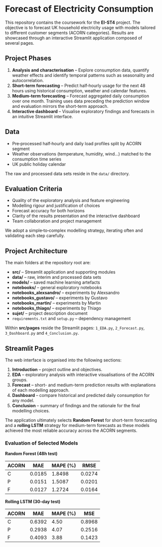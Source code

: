 # Forecast of Electricity Consumption

This repository contains the coursework for the **EI-ST4** project. The objective is to forecast UK household electricity usage with models tailored to different customer segments (ACORN categories). Results are showcased through an interactive Streamlit application composed of several pages.

## Project Phases
1. **Analysis and characterisation** – Explore consumption data, quantify weather effects and identify temporal patterns such as seasonality and autocorrelation.
2. **Short-term forecasting** – Predict half‑hourly usage for the next 48 hours using historical consumption, weather and calendar features.
3. **Medium-term forecasting** – Forecast aggregated daily consumption over one month. Training uses data preceding the prediction window and evaluation mirrors the short-term approach.
4. **Interactive dashboard** – Visualise exploratory findings and forecasts in an intuitive Streamlit interface.

## Data
- Pre‑processed half‑hourly and daily load profiles split by ACORN segment
- Weather observations (temperature, humidity, wind…) matched to the consumption time series
- UK public holiday calendar

The raw and processed data sets reside in the `data/` directory.

## Evaluation Criteria
- Quality of the exploratory analysis and feature engineering
- Modelling rigour and justification of choices
- Forecast accuracy for both horizons
- Clarity of the results presentation and the interactive dashboard
- Team collaboration and project management

We adopt a simple‑to‑complex modelling strategy, iterating often and validating each step carefully.

## Project Architecture
The main folders at the repository root are:

- **src/** – Streamlit application and supporting modules
- **data/** – raw, interim and processed data sets
- **models/** – saved machine learning artefacts
- **notebooks/** – general exploratory notebooks
- **notebooks_alexsandro/** – experiments by Alexsandro
- **notebooks_gustavo/** – experiments by Gustavo
- **notebooks_martin/** – experiments by Martin
- **notebooks_thiago/** – experiments by Thiago
- **sujet/** – project description document
- `requirements.txt` and `setup.py` – dependency management

Within **src/pages** reside the Streamlit pages:
`1_EDA.py`, `2_Forecast.py`, `3_Dashboard.py` and `4_Conclusion.py`.

## Streamlit Pages
The web interface is organised into the following sections:

1. **Introduction** – project outline and objectives.
2. **EDA** – exploratory analysis with interactive visualisations of the ACORN groups.
3. **Forecast** – short- and medium-term prediction results with explanations of each modelling approach.
4. **Dashboard** – compare historical and predicted daily consumption for any model.
5. **Conclusion** – summary of findings and the rationale for the final modelling choices.

The application ultimately selects **Random Forest** for short-term forecasting and a **rolling LSTM** strategy for medium-term forecasts as these models achieved the most reliable accuracy across the ACORN segments.
### Evaluation of Selected Models

**Random Forest (48h test)**

| ACORN | MAE | MAPE (%) | RMSE |
|------|------|---------|------|
| C | 0.0185 | 1.8498 | 0.0274 |
| P | 0.0151 | 1.5087 | 0.0201 |
| F | 0.0127 | 1.2724 | 0.0164 |

**Rolling LSTM (30-day test)**

| ACORN | MAE | MAPE (%) | MSE |
|------|------|---------|------|
| C | 0.6392 | 4.50 | 0.8968 |
| P | 0.2938 | 4.07 | 0.2516 |
| F | 0.4093 | 3.88 | 0.1423 |



